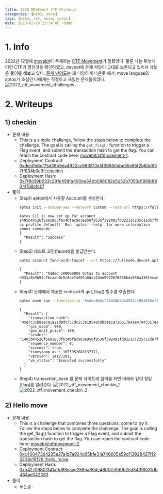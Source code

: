 ```yaml
---
title: 2022 MOVEment CTF Writeups
categories: [web3, move]
tags: [web3, ctf, move, aptos]
date: 2023-02-09 23:54:00 +0900
---
```

# 1. Info
2022년 12월에 [movebit](https://twitter.com/MoveBit_)이 주체하는 [CTF Movement](https://ctfmovement.movebit.xyz/)가 열렸었다. 
물론 나는 뒤늦게 이런 CTF가 열린것을 확인하였고, devnet에 문제 파일이 그대로 보존되고 있어서 때늦은 풀이를 해보고 있다.
[문제 난이도](https://ctfmovement.movebit.xyz/challenges)는 꽤 다양하게 나온듯 해서, move languae와 aptos가 초심인 나에게는 적절하고 재밌는 문제들이었다.
![2022_ctf_movement_challenges](/posts/2022_ctf_movement_challenges.png)

# 2. Writeups
## 1) checkin
- 문제 내용
  - This is a simple challenge, follow the steps below to complete the challenge. The goal is calling the `get_flag()` function to trigger a Flag event, and submit the transaction hash to get the flag. You can reach the contract code here: [movebit/ctfmovement-1](https://github.com/movebit/ctfmovement-1).
  - Deployment Contract: [0xdec0b6cf75d38b9da4922cc983810ef436560bbe55e85f2b80d657ff834b3c9f::checkin](https://fullnode.devnet.aptoslabs.com/v1/accounts/0xdec0b6cf75d38b9da4922cc983810ef436560bbe55e85f2b80d657ff834b3c9f/module/checkin)
  - Deployment Hash: [0x7f8d39b633c291e498fa490be34db086082e5b52b7050d1988df904f168cfc0f](https://fullnode.devnet.aptoslabs.com/v1/transactions/by_hash/0x7f8d39b633c291e498fa490be34db086082e5b52b7050d1988df904f168cfc0f)
- 풀이
  - Step1) aptos에서 사용할 Account를 생성한다.
    ```bash
    aptos init --assume-yes --network custom --rest-url https://fullnode.devnet.aptoslabs.com --faucet-url https://faucet.devnet.aptoslabs.com
    ```
    ```
    Aptos CLI is now set up for account 1405b44526f5681853f6c4bfac983e950f8536f392491fd02213c235c11d67fb as profile default!  Run `aptos --help` for more information about commands
    {
      "Result": "Success"
    }
    ```
  - Step2) 테스트 코인(faucet)을 발급받는다.
    ```bash
    aptos account fund-with-faucet --url https://fullnode.devnet.aptoslabs.com --faucet-url https://faucet.devnet.aptoslabs.com --account
    ```
    ```
    {
      "Result": "Added 100000000 Octas to account d831a5e9b93c7bcaab0c5c8ae7a887a6daa2dee9972676456bda986a130fecad"
    }
    ```
  - Step3) 문제에서 제공한 contract의 get_flag() 함수를 호출한다.
    ```bash
    aptos move run --function-id '0xdec0b6cf75d38b9da4922cc983810ef436560bbe55e85f2b80d657ff834b3c9f::checkin::get_flag' --assume-yes
    ```
    ```
    {
      "Result": {
        "transaction_hash": "0xe7c31b92eca1a21d9dc757dc253e19548c8b3ae1a726617841e47a43317ea59a",
        "gas_used": 909,
        "gas_unit_price": 100,
        "sender": "1405b44526f5681853f6c4bfac983e950f8536f392491fd02213c235c11d67fb",
        "sequence_number": 0,
        "success": true,
        "timestamp_us": 1675952688137771,
        "version": 14127201,
        "vm_status": "Executed successfully"
      }
    }
    ```
  - Step4) transaction_hash 를 문제 사이트에 입력을 하면 아래와 같이 정답(flag)를 알려준다.
    ![2022_ctf_movement_checkin_1](/posts/2022_ctf_movement_checkin_1.png)
    ![2022_ctf_movement_checkin_2](/posts/2022_ctf_movement_checkin_2.png)

## 2) Hello move
- 문제 내용
  - This is a challenge that combines three questions, come to try it. Follow the steps below to complete the challenge. The goal is calling the get_flag() function to trigger a Flag event, and submit the transaction hash to get the flag. You can reach the contract code here: [movebit/ctfmovement-2](https://github.com/movebit/ctfmovement-2).
  - Deployment Contract: [0xc400473d4225e27a1b7a934d05bfe31a746605a59cf13928427f123238cf8f26::hello_move](https://fullnode.devnet.aptoslabs.com/v1/accounts/0xc400473d4225e27a1b7a934d05bfe31a746605a59cf13928427f123238cf8f26/module/hello_move)
  - Deployment Hash: [0xb4270980f341a0d98eaae2885a80dc48007c9d0b25d3439fb31db484ae042083](https://fullnode.devnet.aptoslabs.com/v1/transactions/by_hash/0xb4270980f341a0d98eaae2885a80dc48007c9d0b25d3439fb31db484ae042083)
- 풀이
  - 푸는중..

